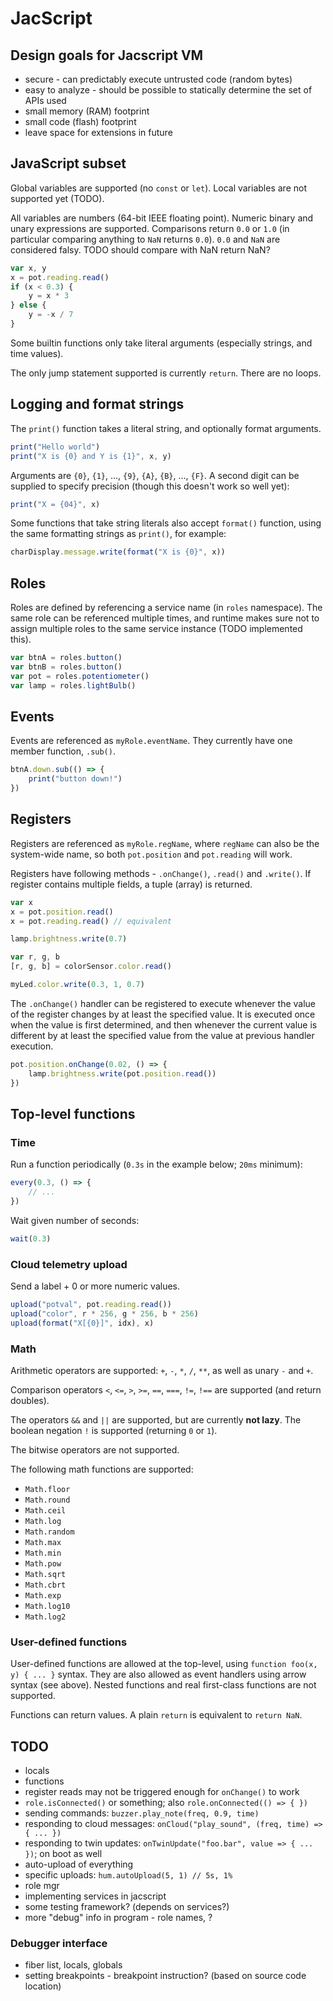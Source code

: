 # JacScript

## Design goals for Jacscript VM

* secure - can predictably execute untrusted code (random bytes)
* easy to analyze - should be possible to statically determine the set of APIs used
* small memory (RAM) footprint
* small code (flash) footprint
* leave space for extensions in future

## JavaScript subset

Global variables are supported (no `const` or `let`).
Local variables are not supported yet (TODO).

All variables are numbers (64-bit IEEE floating point).
Numeric binary and unary expressions are supported.
Comparisons return `0.0` or `1.0` (in particular comparing anything to `NaN` returns `0.0`).
`0.0` and `NaN` are considered falsy.
TODO should compare with NaN return NaN?

```js
var x, y
x = pot.reading.read()
if (x < 0.3) {
    y = x * 3
} else {
    y = -x / 7
}
```

Some builtin functions only take literal arguments (especially strings, and time values).

The only jump statement supported is currently `return`. There are no loops.

## Logging and format strings

The `print()` function takes a literal string, and optionally format arguments.

```js
print("Hello world")
print("X is {0} and Y is {1}", x, y)
```

Arguments are `{0}`, `{1}`, ..., `{9}`, `{A}`, `{B}`, ..., `{F}`.
A second digit can be supplied to specify precision (though this doesn't work so well yet):

```js
print("X = {04}", x)
```

Some functions that take string literals also accept `format()` function, using the same formatting strings as `print()`,
for example:

```js
charDisplay.message.write(format("X is {0}", x))
```

## Roles

Roles are defined by referencing a service name (in `roles` namespace).
The same role can be referenced multiple times, and runtime makes sure not to assign
multiple roles to the same service instance (TODO implemented this).

```js
var btnA = roles.button()
var btnB = roles.button()
var pot = roles.potentiometer()
var lamp = roles.lightBulb()
```

## Events

Events are referenced as `myRole.eventName`. They currently have one member function, `.sub()`.

```js
btnA.down.sub(() => {
    print("button down!")
})
```

## Registers

Registers are referenced as `myRole.regName`, where `regName` can also be the system-wide name,
so both `pot.position` and `pot.reading` will work.

Registers have following methods - `.onChange()`, `.read()` and `.write()`.
If register contains multiple fields, a tuple (array) is returned.

```js
var x
x = pot.position.read()
x = pot.reading.read() // equivalent

lamp.brightness.write(0.7)

var r, g, b
[r, g, b] = colorSensor.color.read()

myLed.color.write(0.3, 1, 0.7)
```

The `.onChange()` handler can be registered to execute whenever the value of the register changes
by at least the specified value.
It is executed once when the value is first determined, and then whenever the current value
is different by at least the specified value from the value at previous handler execution.

```js
pot.position.onChange(0.02, () => {
    lamp.brightness.write(pot.position.read())
})
```

## Top-level functions

### Time

Run a function periodically (`0.3s` in the example below; `20ms` minimum):
```js
every(0.3, () => {
    // ...
})
```

Wait given number of seconds:
```js
wait(0.3)
```

### Cloud telemetry upload

Send a label + 0 or more numeric values.

```js
upload("potval", pot.reading.read())
upload("color", r * 256, g * 256, b * 256)
upload(format("X[{0}]", idx), x)
```

### Math

Arithmetic operators are supported: `+`, `-`, `*`, `/`, `**`, as well as unary `-` and `+`.

Comparison operators `<`, `<=`, `>`, `>=`, `==`, `===`, `!=`, `!==` are supported (and return doubles).

The operators `&&` and `||` are supported, but are currently **not lazy**.
The boolean negation `!` is supported (returning `0` or `1`).

The bitwise operators are not supported.

The following math functions are supported:
* `Math.floor`
* `Math.round`
* `Math.ceil`
* `Math.log`
* `Math.random`
* `Math.max`
* `Math.min`
* `Math.pow`
* `Math.sqrt`
* `Math.cbrt`
* `Math.exp`
* `Math.log10`
* `Math.log2`

### User-defined functions

User-defined functions are allowed at the top-level, using `function foo(x, y) { ... }` syntax.
They are also allowed as event handlers using arrow syntax (see above).
Nested functions and real first-class functions are not supported.

Functions can return values.
A plain `return` is equivalent to `return NaN`.


## TODO

* locals
* functions
* register reads may not be triggered enough for `onChange()` to work
* `role.isConnected()` or something; also `role.onConnected(() => { })`
* sending commands: `buzzer.play_note(freq, 0.9, time)`
* responding to cloud messages: `onCloud("play_sound", (freq, time) => { ... })`
* responding to twin updates: `onTwinUpdate("foo.bar", value => { ... })`; on boot as well
* auto-upload of everything
* specific uploads: `hum.autoUpload(5, 1) // 5s, 1%`
* role mgr
* implementing services in jacscript
* some testing framework? (depends on services?)
* more "debug" info in program - role names, ?

### Debugger interface

* fiber list, locals, globals
* setting breakpoints - breakpoint instruction? (based on source code location)